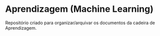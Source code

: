 # Aprendizagem (Machine Learning)

Repositório criado para organizar/arquivar os documentos da cadeira de Aprendizagem.
